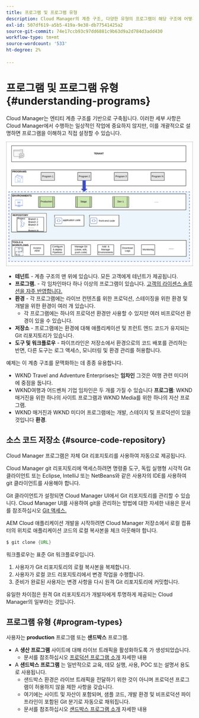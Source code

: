 ```yaml
---
title: 프로그램 및 프로그램 유형
description: Cloud Manager의 계층 구조, 다양한 유형의 프로그램이 해당 구조에 어떻게 적합한지, 그리고 어떻게 다른지에 대해 알아봅니다.
exl-id: 507df619-a5b5-419a-9e38-db77541425a2
source-git-commit: 74e17ccb93c97dd6881c9b63d9a2d784d3add430
workflow-type: tm+mt
source-wordcount: '533'
ht-degree: 2%

---
```



# 프로그램 및 프로그램 유형 {#understanding-programs}

Cloud Manager는 엔티티 계층 구조를 기반으로 구축됩니다. 이러한 세부 사항은 Cloud Manager에서 수행하는 일상적인 작업에 중요하지 않지만, 이를 개괄적으로 설명하면 프로그램을 이해하고 직접 설정할 수 있습니다.

![Cloud Manager 계층](assets/program-types1.png)

* **테넌트** - 계층 구조의 맨 위에 있습니다. 모든 고객에게 테넌트가 제공됩니다.
* **프로그램.** - 각 임차인마다 하나 이상의 프로그램이 있습니다. [고객의 라이센스 솔루션을 자주 반영합니다.](introduction-production-programs.md)
* **환경** - 각 프로그램에는 라이브 컨텐츠를 위한 프로덕션, 스테이징을 위한 환경 및 개발을 위한 환경이 여러 개 있습니다.
   * 각 프로그램에는 하나의 프로덕션 환경만 사용할 수 있지만 여러 비프로덕션 환경이 있을 수 있습니다.
* **저장소** - 프로그램에는 환경에 대해 애플리케이션 및 프런트 엔드 코드가 유지되는 Git 리포지토리가 있습니다.
* **도구 및 워크플로우** - 파이프라인은 저장소에서 환경으로의 코드 배포를 관리하는 반면, 다른 도구는 로그 액세스, 모니터링 및 환경 관리를 허용합니다.

예제는 이 계층 구조를 문맥화하는 데 종종 유용합니다.

* WKND Travel and Adventure Enterprises는 **임차인** 그것은 여행 관련 미디어에 중점을 둡니다.
* WKND여행과 어드벤처 기업 임차인은 두 개를 가질 수 있습니다 **프로그램**: WKND 매거진을 위한 하나의 사이트 프로그램과 WKND Media를 위한 하나의 자산 프로그램.
* WKND 매거진과 WKND 미디어 프로그램에는 개발, 스테이지 및 프로덕션이 있을 것입니다 **환경**.

## 소스 코드 저장소 {#source-code-repository}

Cloud Manager 프로그램은 자체 Git 리포지토리를 사용하여 자동으로 제공됩니다.

Cloud Manager git 리포지토리에 액세스하려면 명령줄 도구, 독립 실행형 시각적 Git 클라이언트 또는 Eclipse, IntelliJ 또는 NetBeans와 같은 사용자의 IDE를 사용하여 git 클라이언트를 사용해야 합니다.

Git 클라이언트가 설정되면 Cloud Manager UI에서 Git 리포지토리를 관리할 수 있습니다. Cloud Manager UI를 사용하여 git을 관리하는 방법에 대한 자세한 내용은 문서를 참조하십시오 [Git 액세스.](/help/implementing/cloud-manager/managing-code/accessing-repos.md)

AEM Cloud 애플리케이션 개발을 시작하려면 Cloud Manager 저장소에서 로컬 컴퓨터의 위치로 애플리케이션 코드의 로컬 복사본을 체크 아웃해야 합니다.

```java
$ git clone {URL}
```

워크플로우는 표준 Git 워크플로우입니다.

1. 사용자가 Git 리포지토리의 로컬 복사본을 복제합니다.
1. 사용자가 로컬 코드 리포지토리에서 변경 작업을 수행합니다.
1. 준비가 완료된 사용자는 변경 사항을 다시 원격 Git 리포지토리에 커밋합니다.

유일한 차이점은 원격 Git 리포지토리가 개발자에게 투명하게 제공되는 Cloud Manager의 일부라는 것입니다.

## 프로그램 유형 {#program-types}

사용자는 **production** 프로그램 또는 **샌드박스** 프로그램.

* A **생산 프로그램** 사이트에 대해 라이브 트래픽을 활성화하도록 가 생성되었습니다.
   * 문서를 참조하십시오 [프로덕션 프로그램 소개](/help/implementing/cloud-manager/getting-access-to-aem-in-cloud/introduction-production-programs.md) 자세한 내용
* A **샌드박스 프로그램** 는 일반적으로 교육, 데모 실행, 사용, POC 또는 설명서 용도로 사용됩니다.
   * 샌드박스 환경은 라이브 트래픽을 전달하기 위한 것이 아니며 프로덕션 프로그램이 허용하지 않을 제한 사항을 갖습니다.
   * 여기에는 사이트 및 자산이 포함되며, 샘플 코드, 개발 환경 및 비프로덕션 파이프라인이 포함된 Git 분기로 자동으로 채워집니다.
   * 문서를 참조하십시오 [샌드박스 프로그램 소개](/help/implementing/cloud-manager/getting-access-to-aem-in-cloud/introduction-sandbox-programs.md) 자세한 내용
